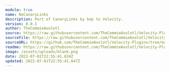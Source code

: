 ```yaml
---
module: true
name: NoCanaryLinks
description: Port of CanaryLinks by bep to Velocity.
version: 0.0.1
author: TheCommieAxolotl
source: https://raw.githubusercontent.com/TheCommieAxolotl/Velocity-Plugins/main/NoCanaryLinks/
sourceFile: https://raw.githubusercontent.com/TheCommieAxolotl/Velocity-Plugins/main/NoCanaryLinks/
sourceURL: https://github.com/TheCommieAxolotl/Velocity-Plugins/tree/main/NoCanaryLinks
readme: https://raw.githubusercontent.com/TheCommieAxolotl/Velocity-Plugins/main/NoCanaryLinks/README.md
image: /assets/uploads/blank.png
date: 2022-07-01T22:55:41.634Z
updated: 2022-07-01T22:55:41.647Z
---
```

